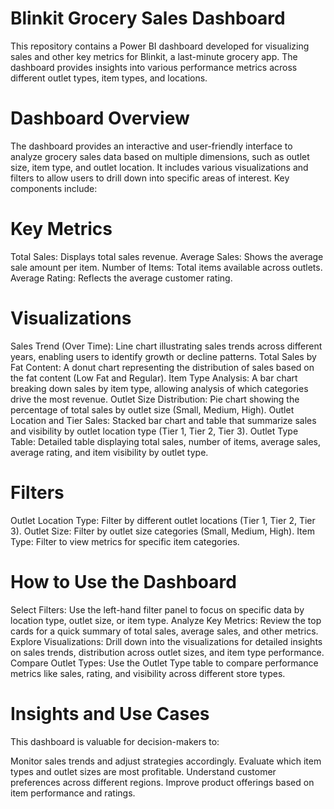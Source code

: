 # Blinkit Grocery Sales Dashboard
This repository contains a Power BI dashboard developed for visualizing sales and other key metrics for Blinkit, a last-minute grocery app. The dashboard provides insights into various performance metrics across different outlet types, item types, and locations.

# Dashboard Overview
The dashboard provides an interactive and user-friendly interface to analyze grocery sales data based on multiple dimensions, such as outlet size, item type, and outlet location. It includes various visualizations and filters to allow users to drill down into specific areas of interest. Key components include:

# Key Metrics
Total Sales: Displays total sales revenue.
Average Sales: Shows the average sale amount per item.
Number of Items: Total items available across outlets.
Average Rating: Reflects the average customer rating.

# Visualizations
Sales Trend (Over Time): Line chart illustrating sales trends across different years, enabling users to identify growth or decline patterns.
Total Sales by Fat Content: A donut chart representing the distribution of sales based on the fat content (Low Fat and Regular).
Item Type Analysis: A bar chart breaking down sales by item type, allowing analysis of which categories drive the most revenue.
Outlet Size Distribution: Pie chart showing the percentage of total sales by outlet size (Small, Medium, High).
Outlet Location and Tier Sales: Stacked bar chart and table that summarize sales and visibility by outlet location type (Tier 1, Tier 2, Tier 3).
Outlet Type Table: Detailed table displaying total sales, number of items, average sales, average rating, and item visibility by outlet type.

# Filters
Outlet Location Type: Filter by different outlet locations (Tier 1, Tier 2, Tier 3).
Outlet Size: Filter by outlet size categories (Small, Medium, High).
Item Type: Filter to view metrics for specific item categories.
# How to Use the Dashboard
Select Filters: Use the left-hand filter panel to focus on specific data by location type, outlet size, or item type.
Analyze Key Metrics: Review the top cards for a quick summary of total sales, average sales, and other metrics.
Explore Visualizations: Drill down into the visualizations for detailed insights on sales trends, distribution across outlet sizes, and item type performance.
Compare Outlet Types: Use the Outlet Type table to compare performance metrics like sales, rating, and visibility across different store types.

# Insights and Use Cases
This dashboard is valuable for decision-makers to:

Monitor sales trends and adjust strategies accordingly.
Evaluate which item types and outlet sizes are most profitable.
Understand customer preferences across different regions.
Improve product offerings based on item performance and ratings.

